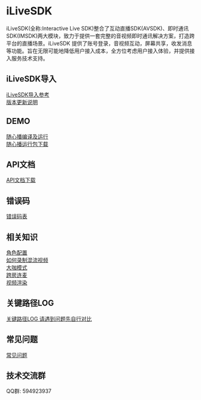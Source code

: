 # iLiveSDK
iLiveSDK(全称:Interactive Live SDK)整合了互动直播SDK(AVSDK)、即时通讯SDK(IMSDK)两大模块，致力于提供一套完整的音视频即时通讯解决方案，打造跨平台的直播场景。iLiveSDK 提供了账号登录，音视频互动，屏幕共享，收发消息等功能。旨在无限可能地降低用户接入成本，全方位考虑用户接入体验，并提供接入服务技术支持。

## iLiveSDK导入
[iLiveSDK导入参考](https://github.com/zhaoyang21cn/iLiveSDK_PC_Demos/blob/master/doc/iLiveSDK_README.md)<br/>
[版本更新说明](https://github.com/zhaoyang21cn/iLiveSDK_PC_Demos/blob/master/doc/iLiveSDK_ChangeList.md)


## DEMO
[随心播编译及运行](https://github.com/zhaoyang21cn/iLiveSDK_PC_Suixinbo/tree/master/suixinbo)<br/>
[随心播运行包下载](http://dldir1.qq.com/hudongzhibo/git/iLiveSDK_PC_Suixinbo/suixinbo_run.zip)

## API文档
[API文档下载](https://github.com/zhaoyang21cn/iLiveSDK_PC_Demos/blob/master/doc/ILiveSDK_api.zip)

## 错误码
[错误码表](https://github.com/zhaoyang21cn/ILiveSDK_Android_Demos/blob/master/doc/ILiveSDK/error.md)

## 相关知识
[角色配置](https://www.qcloud.com/document/product/268/10620)<br/>
[如何录制混流视频](https://www.qcloud.com/document/product/268/10526)<br/>
[大咖模式](https://github.com/zhaoyang21cn/iLiveSDK_PC_Suixinbo/blob/master/doc/bigstar.md)<br/>
[跨房连麦](https://github.com/zhaoyang21cn/iLiveSDK_PC_Suixinbo/blob/master/doc/linkRoom.md)<br/>
[视频渲染](https://github.com/zhaoyang21cn/iLiveSDK_PC_Suixinbo/blob/master/doc/videoRender.md)

## 关键路径LOG
[关键路径LOG 请遇到问题先自行对比](https://www.qcloud.com/document/product/268/7752)

## 常见问题
[常见问题](https://github.com/zhaoyang21cn/iLiveSDK_PC_Demos/blob/master/doc/iLiveSDK_QA.md)

## 技术交流群
QQ群: 594923937

